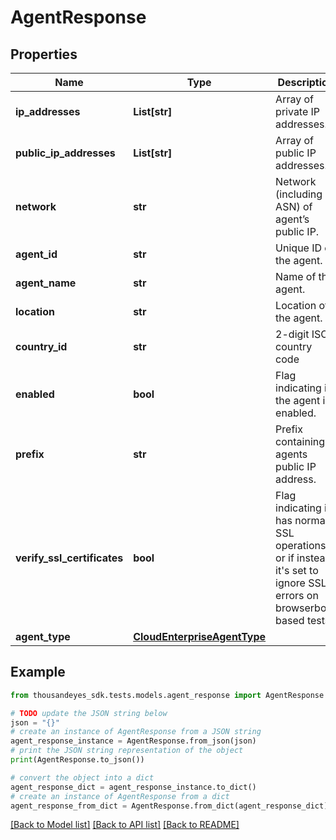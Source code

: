# AgentResponse


## Properties

Name | Type | Description | Notes
------------ | ------------- | ------------- | -------------
**ip_addresses** | **List[str]** | Array of private IP addresses. | [optional] [readonly] 
**public_ip_addresses** | **List[str]** | Array of public IP addresses. | [optional] [readonly] 
**network** | **str** | Network (including ASN) of agent’s public IP. | [optional] [readonly] 
**agent_id** | **str** | Unique ID of the agent. | [optional] [readonly] 
**agent_name** | **str** | Name of the agent. | [optional] 
**location** | **str** | Location of the agent. | [optional] [readonly] 
**country_id** | **str** | 2-digit ISO country code | [optional] [readonly] 
**enabled** | **bool** | Flag indicating if the agent is enabled. | [optional] 
**prefix** | **str** | Prefix containing agents public IP address. | [optional] [readonly] 
**verify_ssl_certificates** | **bool** | Flag indicating if has normal SSL operations or  if instead it&#39;s set to ignore SSL errors on browserbot-based tests. | [optional] [readonly] 
**agent_type** | [**CloudEnterpriseAgentType**](CloudEnterpriseAgentType.md) |  | 

## Example

```python
from thousandeyes_sdk.tests.models.agent_response import AgentResponse

# TODO update the JSON string below
json = "{}"
# create an instance of AgentResponse from a JSON string
agent_response_instance = AgentResponse.from_json(json)
# print the JSON string representation of the object
print(AgentResponse.to_json())

# convert the object into a dict
agent_response_dict = agent_response_instance.to_dict()
# create an instance of AgentResponse from a dict
agent_response_from_dict = AgentResponse.from_dict(agent_response_dict)
```
[[Back to Model list]](../README.md#documentation-for-models) [[Back to API list]](../README.md#documentation-for-api-endpoints) [[Back to README]](../README.md)


